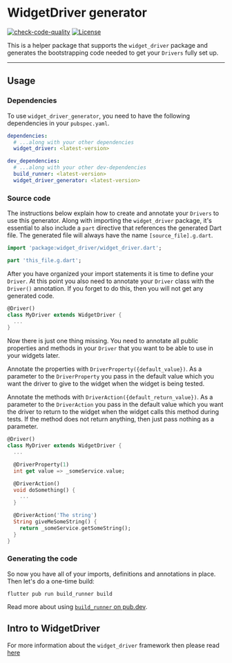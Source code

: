 # WidgetDriver generator

[![check-code-quality](https://github.com/bmw-tech/widget_driver/actions/workflows/check-code-quality.yml/badge.svg?branch=master)](https://github.com/bmw-tech/widget_driver/actions/workflows/check-code-quality.yml)
[![License](https://img.shields.io/badge/license-MIT-purple.svg)](LICENSE)

This is a helper package that supports the `widget_driver` package and generates the bootstrapping code needed to get your `Drivers` fully set up.

---

## Usage

### Dependencies

To use `widget_driver_generator`, you need to have the following dependencies in your `pubspec.yaml`.

```yaml
dependencies:
  # ...along with your other dependencies
  widget_driver: <latest-version>

dev_dependencies:
  # ...along with your other dev-dependencies
  build_runner: <latest-version>
  widget_driver_generator: <latest-version>
```

### Source code

The instructions below explain how to create and annotate your `Drivers` to use this generator.
Along with importing the `widget_driver` package, it's essential to also
include a `part` directive that references the generated Dart file. The generated file will always have the name `[source_file].g.dart`.

```dart
import 'package:widget_driver/widget_driver.dart';

part 'this_file.g.dart';
```

After you have organized your import statements it is time to define your `Driver`. At this point you also need to annotate your `Driver` class with the `Driver()` annotation. If you forget to do this, then you will not get any generated code.

```dart
@Driver()
class MyDriver extends WidgetDriver {
  ...
}
```

Now there is just one thing missing. You need to annotate all public properties and methods in your `Driver` that you want to be able to use in your widgets later.

Annotate the properties with `DriverProperty({default_value})`. As a parameter to the `DriverProperty` you pass in the default value which you want the driver to give to the widget when the widget is being tested.

Annotate the methods with `DriverAction({default_return_value})`. As a parameter to the `DriverAction` you pass in the default value which you want the driver to return to the widget when the widget calls this method during tests. If the method does not return anything, then just pass nothing as a parameter.

```dart
@Driver()
class MyDriver extends WidgetDriver {
  ...

  @DriverProperty(1)
  int get value => _someService.value;

  @DriverAction()
  void doSomething() {
    ...
  }

  @DriverAction('The string')
  String giveMeSomeString() {
    return _someService.getSomeString();
  }
}
```

### Generating the code

So now you have all of your imports, definitions and annotations in place.  
Then let's do a one-time build:

```console
flutter pub run build_runner build
```

Read more about using
[`build_runner` on pub.dev](https://pub.dev/packages/build_runner).

## Intro to WidgetDriver

For more information about the `widget_driver` framework then please read [here](../widget_driver)